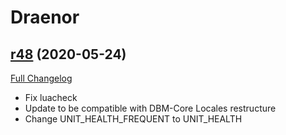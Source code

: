 # <DBM> Draenor

## [r48](https://github.com/DeadlyBossMods/DBM-WoD/tree/r48) (2020-05-24)
[Full Changelog](https://github.com/DeadlyBossMods/DBM-WoD/compare/r47...r48)

- Fix luacheck  
- Update to be compatible with DBM-Core Locales restructure  
- Change UNIT\_HEALTH\_FREQUENT to UNIT\_HEALTH  
